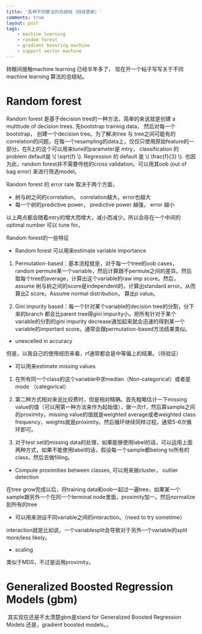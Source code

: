 ```yaml
---
title: '各种不同算法的总结帖（持续更新）'
comments: true
layout: post
tags:
    - machine learning
    - random forest
    - gradient boosting machine
    - support vector machine
---
```


转眼间接触machine learning 已经半年多了， 现在开一个帖子写写关于不同machine learning 算法的总结帖。

# Random forest

Random forest 是基于decision tree的一种方法，简单的来说就是创建 a multitude of decision trees. 先bootstrap training data， 然后对每一个bootstrap， 创建一个decision tree。为了解决tree 与 tree之间可能有的correlation的问题，在每一个resampling的data上，仅仅只使用原始feature的一部分。在R上的这个可以用来tune的parameter是 mtry， classification 的problem default是 \\( \sqrt{f} \\). Regression 的 default 是 \\( \frac{f}{3} \\). 也因为此，random forest并不需要传统的cross validation。可以用其oob (out of bag error) 来进行筛选model。

Random forest 的 error rate 取决于两个方面，

- 树与树之间的correlation， correlation越大，error也越大 
- 每一个树的predictive power， predictive power 越强， error 越小

以上两点都会随着mtry的增大而增大，减小而减少。所以会存在一个中间的optimal number 可以 tune for。 

Random forest的一些特征

- Random forest 可以用来estimate variable importance

1. Permutation-based：基本流程就是，对于每一个tree的oob cases， random permute某一个variable，然后计算跟不permute之间的差异。然后取每个tree的average，计算出这个variable的raw imp score。然后，assume 树与树之间的score是independent的，计算出standard error。从而算出Z score。Assume normal distribution， 算出p value。

2. Gini impurity based：每一个针对某个variable的decision tree的分割，分下来的branch 都会比parent tree得gini impurity小。把所有针对于某个variable的分割的gini impurity decrease通加起来就会迅速的得到某一个variable的important score。通常会跟permutation-based方法结果类似。

- unexcelled in accuracy

但是，以我自己的使用经历来看，rf通常都会是中等偏上的结果。（待验证）

- 可以用来estimate missing values

1. 在所有同一个class的这个variable中求median（Non-categorical）或者是mode （categorical）

2. 第二种方式相对来说比较费时，但是相对精确。首先粗略估计一下missing value的值（可以用第一种方法来作为起始值），做一次rf，然后算sample之间的proximity，missing value的值就是weighted average或者weighted class frequency，weights就是proximity。然后循环继续同样过程，通常5-6次循环即可。

3. 对于test set的missing data的处理，如果能够使用label的话，可以运用上面两种方式，如果不能使用label的话，假设每一个sample都belong to所有的class，然后去做filling。

- Compute proximities between classes, 可以用来做cluster， outlier detection

在tree grow完成以后，将training data和oob一起过一遍tree，如果某一个sample跟另外一个在同一个terminal node里面，proximity加一。然后normalize到所有的tree

- 可以用来测设不同variable之间的interaction。（need to try sometime）

interaction就是比如说，一个variablesplit会导致对于另外一个variable的split more/less likely。

- scaling

类似于MDS，不过是运用proximity。

# Generalized Boosted Regression Models (gbm)

 其实现在还是不太清楚gbm是stand for Generalized Boosted Regression Models 还是，gradient boosted models。。





